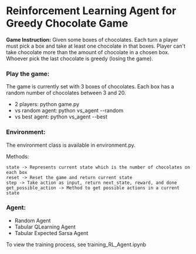 # Reinforcement Learning Agent for Greedy Chocolate Game

**Game Instruction:**
Given some boxes of chocolates. Each turn a player must pick a box and take at least one chocolate in that boxes. Player
can't take chocolate more than the amount of chocolate in a chosen box. Whoever pick the last chocolate is greedy (losing the game).

### Play the game:
The game is currently set with 3 boxes of chocolates. Each box has a random number of chocolates between 3 and 20.
 * 2 players: python game.py
 * vs random agent: python vs_agent --random
 * vs best agent: python vs_agent --best

### Environment:
The environment class is available in environment.py. 

Methods:
```
state -> Represents current state which is the number of chocolates on each box
reset -> Reset the game and return current state
step -> Take action as input, return next_state, reward, and done
get_possible_action -> Method to get possible actions in a current state
```

### Agent:
 * Random Agent
 * Tabular QLearning Agent
 * Tabular Expected Sarsa Agent

To view the training process, see training_RL_Agent.ipynb 
